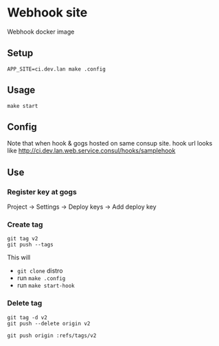 Webhook site
============

Webhook docker image

## Setup

```
APP_SITE=ci.dev.lan make .config
```

## Usage

```
make start
```

## Config

Note that when hook & gogs hosted on same consup site. hook url looks like 
http://ci.dev.lan.web.service.consul/hooks/samplehook

## Use

### Register key at gogs

Project -> Settings -> Deploy keys -> Add deploy key

### Create tag

```
git tag v2
git push --tags
```
This will 
* `git clone` distro 
* run `make .config`
* run `make start-hook`

### Delete tag

```
git tag -d v2
git push --delete origin v2

git push origin :refs/tags/v2
```
